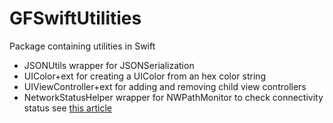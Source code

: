 # GFSwiftUtilities

Package containing utilities in Swift
* JSONUtils wrapper for JSONSerialization
* UIColor+ext for creating a UIColor from an hex color string
* UIViewController+ext for adding and removing child view controllers
* NetworkStatusHelper wrapper for NWPathMonitor to check connectivity status see [this article](http://www.gfrigerio.com/check-connectivity-status/)
